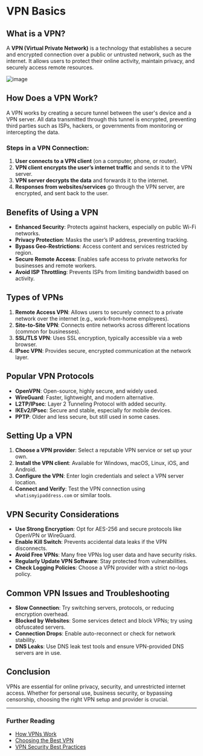# VPN Basics

## What is a VPN?
A **VPN (Virtual Private Network)** is a technology that establishes a secure and encrypted connection over a public or untrusted network, such as the internet. It allows users to protect their online activity, maintain privacy, and securely access remote resources.

![image](https://github.com/user-attachments/assets/ca06d579-4d7c-48fa-aec9-8305d3c55016)


## How Does a VPN Work?
A VPN works by creating a secure tunnel between the user's device and a VPN server. All data transmitted through this tunnel is encrypted, preventing third parties such as ISPs, hackers, or governments from monitoring or intercepting the data.

### Steps in a VPN Connection:
1. **User connects to a VPN client** (on a computer, phone, or router).
2. **VPN client encrypts the user’s internet traffic** and sends it to the VPN server.
3. **VPN server decrypts the data** and forwards it to the internet.
4. **Responses from websites/services** go through the VPN server, are encrypted, and sent back to the user.

## Benefits of Using a VPN
- **Enhanced Security**: Protects against hackers, especially on public Wi-Fi networks.
- **Privacy Protection**: Masks the user’s IP address, preventing tracking.
- **Bypass Geo-Restrictions**: Access content and services restricted by region.
- **Secure Remote Access**: Enables safe access to private networks for businesses and remote workers.
- **Avoid ISP Throttling**: Prevents ISPs from limiting bandwidth based on activity.

## Types of VPNs
1. **Remote Access VPN**: Allows users to securely connect to a private network over the internet (e.g., work-from-home employees).
2. **Site-to-Site VPN**: Connects entire networks across different locations (common for businesses).
3. **SSL/TLS VPN**: Uses SSL encryption, typically accessible via a web browser.
4. **IPsec VPN**: Provides secure, encrypted communication at the network layer.

## Popular VPN Protocols
- **OpenVPN**: Open-source, highly secure, and widely used.
- **WireGuard**: Faster, lightweight, and modern alternative.
- **L2TP/IPsec**: Layer 2 Tunneling Protocol with added security.
- **IKEv2/IPsec**: Secure and stable, especially for mobile devices.
- **PPTP**: Older and less secure, but still used in some cases.

## Setting Up a VPN
1. **Choose a VPN provider**: Select a reputable VPN service or set up your own.
2. **Install the VPN client**: Available for Windows, macOS, Linux, iOS, and Android.
3. **Configure the VPN**: Enter login credentials and select a VPN server location.
4. **Connect and Verify**: Test the VPN connection using `whatismyipaddress.com` or similar tools.

## VPN Security Considerations
- **Use Strong Encryption**: Opt for AES-256 and secure protocols like OpenVPN or WireGuard.
- **Enable Kill Switch**: Prevents accidental data leaks if the VPN disconnects.
- **Avoid Free VPNs**: Many free VPNs log user data and have security risks.
- **Regularly Update VPN Software**: Stay protected from vulnerabilities.
- **Check Logging Policies**: Choose a VPN provider with a strict no-logs policy.

## Common VPN Issues and Troubleshooting
- **Slow Connection**: Try switching servers, protocols, or reducing encryption overhead.
- **Blocked by Websites**: Some services detect and block VPNs; try using obfuscated servers.
- **Connection Drops**: Enable auto-reconnect or check for network stability.
- **DNS Leaks**: Use DNS leak test tools and ensure VPN-provided DNS servers are in use.

## Conclusion
VPNs are essential for online privacy, security, and unrestricted internet access. Whether for personal use, business security, or bypassing censorship, choosing the right VPN setup and provider is crucial.

---

### Further Reading
- [How VPNs Work](https://www.cloudflare.com/learning/security/glossary/what-is-a-vpn/)
- [Choosing the Best VPN](https://www.techradar.com/vpn/best-vpn)
- [VPN Security Best Practices](https://www.cisa.gov/)
